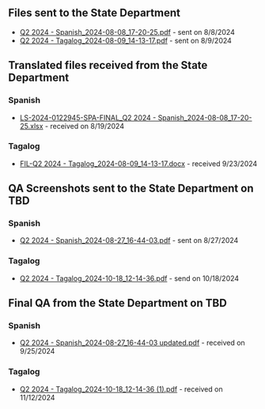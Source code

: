 ## Files sent to the State Department 

- [Q2 2024 - Spanish_2024-08-08_17-20-25.pdf](https://github.com/user-attachments/files/16551419/Q2.2024.-.Spanish_2024-08-08_17-20-25.pdf) - sent on 8/8/2024
- [Q2 2024 - Tagalog_2024-08-09_14-13-17.pdf](https://github.com/user-attachments/files/16562316/Q2.2024.-.Tagalog_2024-08-09_14-13-17.pdf) - sent on 8/9/2024

## Translated files received from the State Department 

### Spanish
- [LS-2024-0122945-SPA-FINAL_Q2 2024 - Spanish_2024-08-08_17-20-25.xlsx](https://github.com/user-attachments/files/16661789/LS-2024-0122945-SPA-FINAL_Q2.2024.-.Spanish_2024-08-08_17-20-25.xlsx) - received on 8/19/2024

### Tagalog
- [FIL-Q2 2024 - Tagalog_2024-08-09_14-13-17.docx](https://github.com/user-attachments/files/17402172/FIL-Q2.2024.-.Tagalog_2024-08-09_14-13-17.docx) - received 9/23/2024

## QA Screenshots sent to the State Department on TBD

### Spanish
- [Q2 2024 - Spanish_2024-08-27_16-44-03.pdf](https://github.com/user-attachments/files/16766114/Q2.2024.-.Spanish_2024-08-27_16-44-03.pdf) - sent on 8/27/2024

### Tagalog
- [Q2 2024 - Tagalog_2024-10-18_12-14-36.pdf](https://github.com/user-attachments/files/17435597/Q2.2024.-.Tagalog_2024-10-18_12-14-36.pdf) - send on 10/18/2024

## Final QA from the State Department on TBD

### Spanish
- [Q2 2024 - Spanish_2024-08-27_16-44-03 updated.pdf](https://github.com/user-attachments/files/17133881/Q2.2024.-.Spanish_2024-08-27_16-44-03.updated.pdf) - received on 9/25/2024

### Tagalog
- [Q2 2024 - Tagalog_2024-10-18_12-14-36 (1).pdf](https://github.com/user-attachments/files/17717871/Q2.2024.-.Tagalog_2024-10-18_12-14-36.1.pdf) - received on 11/12/2024


